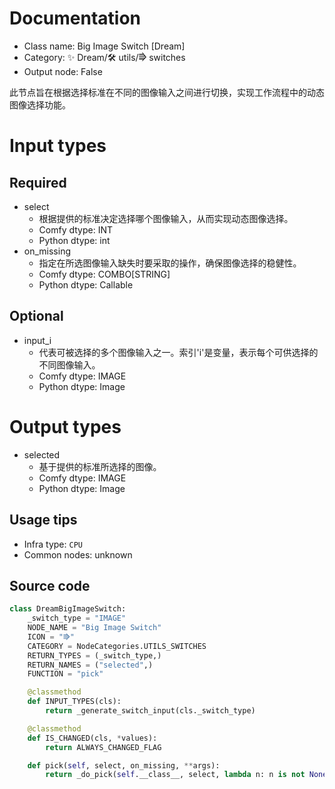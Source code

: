 
# Documentation
- Class name: Big Image Switch [Dream]
- Category: ✨ Dream/🛠 utils/⭆ switches
- Output node: False

此节点旨在根据选择标准在不同的图像输入之间进行切换，实现工作流程中的动态图像选择功能。

# Input types
## Required
- select
    - 根据提供的标准决定选择哪个图像输入，从而实现动态图像选择。
    - Comfy dtype: INT
    - Python dtype: int
- on_missing
    - 指定在所选图像输入缺失时要采取的操作，确保图像选择的稳健性。
    - Comfy dtype: COMBO[STRING]
    - Python dtype: Callable

## Optional
- input_i
    - 代表可被选择的多个图像输入之一。索引'i'是变量，表示每个可供选择的不同图像输入。
    - Comfy dtype: IMAGE
    - Python dtype: Image

# Output types
- selected
    - 基于提供的标准所选择的图像。
    - Comfy dtype: IMAGE
    - Python dtype: Image


## Usage tips
- Infra type: `CPU`
- Common nodes: unknown


## Source code
```python
class DreamBigImageSwitch:
    _switch_type = "IMAGE"
    NODE_NAME = "Big Image Switch"
    ICON = "⭆"
    CATEGORY = NodeCategories.UTILS_SWITCHES
    RETURN_TYPES = (_switch_type,)
    RETURN_NAMES = ("selected",)
    FUNCTION = "pick"

    @classmethod
    def INPUT_TYPES(cls):
        return _generate_switch_input(cls._switch_type)

    @classmethod
    def IS_CHANGED(cls, *values):
        return ALWAYS_CHANGED_FLAG

    def pick(self, select, on_missing, **args):
        return _do_pick(self.__class__, select, lambda n: n is not None, on_missing, **args)

```

